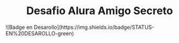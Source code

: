 <h1 align="center"> Desafio Alura Amigo Secreto </h1>
 ![Badge en Desarollo](https://img.shields.io/badge/STATUS-EN%20DESAROLLO-green)

